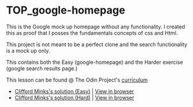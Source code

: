 # TOP_google-homepage


This is the Google mock up homepage without any functionality. I created this as
proof that I posses the fundamentals concepts of css and Html.

This project is not meant to be a perfect clone and the search functionality is
a mock up only.

This contains both the Easy (google-homepage) and the Harder exercise (google
  search results page.)

This lesson can be found @ The Odin Project's [curriculum](http://www.theodinproject.com/courses/web-development-101/lessons/html-css)

* [Clifford Minks's solution (Easy)](https://github.com/xxerror500xx/TOP_google-homepage) | [View in browser](https://xxerror500xx.github.io/TOP_google-homepage/)
* [Clifford Minks's solution (Hard)](https://github.com/xxerror500xx/TOP_google-homepage) | [View in browser](https://xxerror500xx.github.io/TOP_google-homepage/search_results.html)
